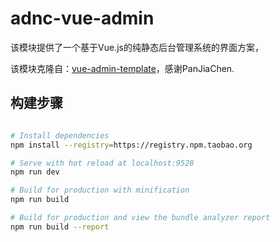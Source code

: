 # adnc-vue-admin

该模块提供了一个基于Vue.js的纯静态后台管理系统的界面方案，

该模块克隆自：[vue-admin-template](https://github.com/PanJiaChen/vue-admin-template)，感谢PanJiaChen.

## 构建步骤

```bash 

# Install dependencies 
npm install --registry=https://registry.npm.taobao.org

# Serve with hot reload at localhost:9528
npm run dev

# Build for production with minification
npm run build

# Build for production and view the bundle analyzer report
npm run build --report
```
